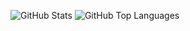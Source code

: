 ![GitHub Stats](https://github-readme-stats.vercel.app/api?username=akteruzzaman816&count_private=true&show_icons=true&theme=vue)
![GitHub Top Languages](https://github-readme-stats.vercel.app/api/top-langs/?username=akteruzzaman816&layout=compact&theme=vue)

